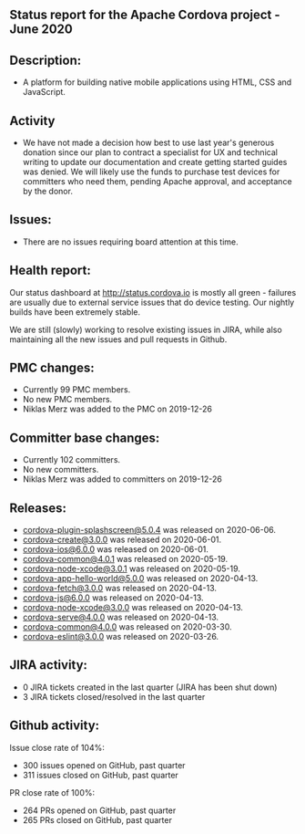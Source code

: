 

## Status report for the Apache Cordova project - June 2020

## Description: 
 - A platform for building native mobile applications using HTML, CSS and JavaScript.
 
## Activity
 - We have not made a decision how best to use last year's generous donation since our plan to contract a specialist for UX and technical writing to update our documentation and create getting started guides was denied.  We will likely use the funds to purchase test devices for committers who need them, pending Apache approval, and acceptance by the donor.
 
## Issues: 
  - There are no issues requiring board attention at this time.
   
## Health report: 

Our status dashboard at http://status.cordova.io is mostly all green - failures are usually due to external service issues that do device testing. Our nightly builds have been extremely stable.

We are still (slowly) working to resolve existing issues in JIRA, while also maintaining all the new issues and pull requests in Github.

## PMC changes: 
   
 - Currently 99 PMC members. 
 - No new PMC members. 
 - Niklas Merz was added to the PMC on 2019-12-26
   
## Committer base changes: 
   
 - Currently 102 committers.
 - No new committers. 
 - Niklas Merz was added to committers on 2019-12-26
   
## Releases: 

- cordova-plugin-splashscreen@5.0.4 was released on 2020-06-06.
- cordova-create@3.0.0 was released on 2020-06-01.
- cordova-ios@6.0.0 was released on 2020-06-01.
- cordova-common@4.0.1 was released on 2020-05-19.
- cordova-node-xcode@3.0.1 was released on 2020-05-19.
- cordova-app-hello-world@5.0.0 was released on 2020-04-13.
- cordova-fetch@3.0.0 was released on 2020-04-13.
- cordova-js@6.0.0 was released on 2020-04-13.
- cordova-node-xcode@3.0.0 was released on 2020-04-13.
- cordova-serve@4.0.0 was released on 2020-04-13.
- cordova-common@4.0.0 was released on 2020-03-30.
- cordova-eslint@3.0.0 was released on 2020-03-26.
 
## JIRA activity: 

 - 0 JIRA tickets created in the last quarter (JIRA has been shut down)
 - 3 JIRA tickets closed/resolved in the last quarter
 
 ## Github activity: 
 
 Issue close rate of 104%:
 - 300 issues opened on GitHub, past quarter
 - 311 issues closed on GitHub, past quarter
 
 PR close rate of 100%:
 - 264 PRs opened on GitHub, past quarter
 - 265 PRs closed on GitHub, past quarter

